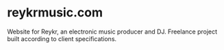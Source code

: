 # reykrmusic.com

Website for Reykr, an electronic music producer and DJ. Freelance project built according to client specifications.
